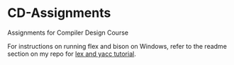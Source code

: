 # CD-Assignments
Assignments for Compiler Design Course

For instructions on running flex and bison on Windows, refer to the readme section on my repo for [lex and yacc tutorial](https://github.com/soham1705/lex_yacc_tutorial).
